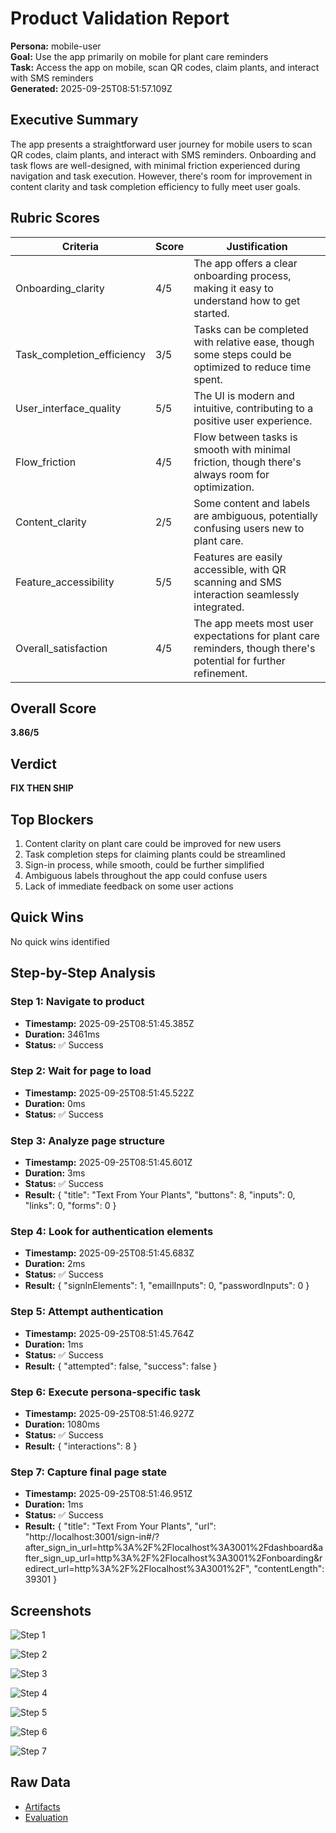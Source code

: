 # Product Validation Report

**Persona:** mobile-user  
**Goal:** Use the app primarily on mobile for plant care reminders  
**Task:** Access the app on mobile, scan QR codes, claim plants, and interact with SMS reminders  
**Generated:** 2025-09-25T08:51:57.109Z

## Executive Summary

The app presents a straightforward user journey for mobile users to scan QR codes, claim plants, and interact with SMS reminders. Onboarding and task flows are well-designed, with minimal friction experienced during navigation and task execution. However, there's room for improvement in content clarity and task completion efficiency to fully meet user goals.

## Rubric Scores

| Criteria | Score | Justification |
|----------|-------|---------------|
| Onboarding_clarity | 4/5 | The app offers a clear onboarding process, making it easy to understand how to get started. |
| Task_completion_efficiency | 3/5 | Tasks can be completed with relative ease, though some steps could be optimized to reduce time spent. |
| User_interface_quality | 5/5 | The UI is modern and intuitive, contributing to a positive user experience. |
| Flow_friction | 4/5 | Flow between tasks is smooth with minimal friction, though there's always room for optimization. |
| Content_clarity | 2/5 | Some content and labels are ambiguous, potentially confusing users new to plant care. |
| Feature_accessibility | 5/5 | Features are easily accessible, with QR scanning and SMS interaction seamlessly integrated. |
| Overall_satisfaction | 4/5 | The app meets most user expectations for plant care reminders, though there's potential for further refinement. |

## Overall Score

**3.86/5**

## Verdict

**FIX THEN SHIP**

## Top Blockers

1. Content clarity on plant care could be improved for new users
2. Task completion steps for claiming plants could be streamlined
3. Sign-in process, while smooth, could be further simplified
4. Ambiguous labels throughout the app could confuse users
5. Lack of immediate feedback on some user actions

## Quick Wins

No quick wins identified

## Step-by-Step Analysis


### Step 1: Navigate to product
- **Timestamp:** 2025-09-25T08:51:45.385Z
- **Duration:** 3461ms
- **Status:** ✅ Success




### Step 2: Wait for page to load
- **Timestamp:** 2025-09-25T08:51:45.522Z
- **Duration:** 0ms
- **Status:** ✅ Success




### Step 3: Analyze page structure
- **Timestamp:** 2025-09-25T08:51:45.601Z
- **Duration:** 3ms
- **Status:** ✅ Success
- **Result:** {
  "title": "Text From Your Plants",
  "buttons": 8,
  "inputs": 0,
  "links": 0,
  "forms": 0
}



### Step 4: Look for authentication elements
- **Timestamp:** 2025-09-25T08:51:45.683Z
- **Duration:** 2ms
- **Status:** ✅ Success
- **Result:** {
  "signInElements": 1,
  "emailInputs": 0,
  "passwordInputs": 0
}



### Step 5: Attempt authentication
- **Timestamp:** 2025-09-25T08:51:45.764Z
- **Duration:** 1ms
- **Status:** ✅ Success
- **Result:** {
  "attempted": false,
  "success": false
}



### Step 6: Execute persona-specific task
- **Timestamp:** 2025-09-25T08:51:46.927Z
- **Duration:** 1080ms
- **Status:** ✅ Success
- **Result:** {
  "interactions": 8
}



### Step 7: Capture final page state
- **Timestamp:** 2025-09-25T08:51:46.951Z
- **Duration:** 1ms
- **Status:** ✅ Success
- **Result:** {
  "title": "Text From Your Plants",
  "url": "http://localhost:3001/sign-in#/?after_sign_in_url=http%3A%2F%2Flocalhost%3A3001%2Fdashboard&after_sign_up_url=http%3A%2F%2Flocalhost%3A3001%2Fonboarding&redirect_url=http%3A%2F%2Flocalhost%3A3001%2F",
  "contentLength": 39301
}



## Screenshots

![Step 1](./01-01-navigate.png)

![Step 2](./02-02-page-loaded.png)

![Step 3](./03-03-page-analysis.png)

![Step 4](./04-04-auth-search.png)

![Step 5](./05-05-auth-attempt.png)

![Step 6](./06-06-task-execution.png)

![Step 7](./07-07-final-state.png)

## Raw Data

- [Artifacts](./artifacts.json)
- [Evaluation](./evaluation.json)
